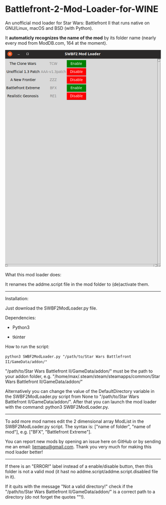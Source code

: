 # Battlefront-2-Mod-Loader-for-WINE
An unofficial mod loader for Star Wars: Battlefront II that runs native on GNU/Linux, macOS and BSD (with Python).

It **automaticly recognizes the name of the mod** by its folder name (nearly every mod from ModDB.com, 164 at the moment).

![Screenshot](https://raw.githubusercontent.com/Liemaeu/Battlefront-2-Mod-Loader-for-WINE/master/Screenshot.png)

What this mod loader does:

It renames the addme.script file in the mod folder to (de)activate them.

---

Installation:

Just download the SWBF2ModLoader.py file.

Dependencies:

- Python3

- tkinter

How to run the script:

`python3 SWBF2ModLoader.py "/path/to/Star Wars Battlefront II/GameData/addon/"`

"/path/to/Star Wars Battlefront II/GameData/addon/" must be the path to your addon folder, e.g. "/home/max/.steam/steam/steamapps/common/Star Wars Battlefront II/GameData/addon/"

Alternatively you can change the value of the DefaultDirectory variable in the SWBF2ModLoader.py script from None to "/path/to/Star Wars Battlefront II/GameData/addon/". After that you can launch the mod loader with the command: python3 SWBF2ModLoader.py.

---

To add more mod names edit the 2 dimensional array ModList in the SWBF2ModLoader.py script. The syntax is: ["name of folder", "name of mod"], e.g. ["BFX", "Battlefront Extreme"].

You can report new mods by opening an issue here on GitHub or by sending me an email: liemaeu@gmail.com. Thank you very much for making this mod loader better!

---

If there is an "ERROR!" label instead of a enable/disable button, then this folder is not a valid mod (it hast no addme.script/addme.script.disabled file in it).

If it quits with the message "Not a valid directory!" check if the "/path/to/Star Wars Battlefront II/GameData/addon/" is a correct path to a directory (do not forget the quotes ""!).
